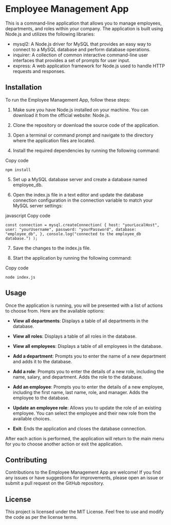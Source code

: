 # Employee Management App
This is a command-line application that allows you to manage employees, departments, and roles within your company. The application is built using Node.js and utilizes the following libraries:

- mysql2: A Node.js driver for MySQL that provides an easy way to connect to a MySQL database and perform database operations.
- inquirer: A collection of common interactive command-line user interfaces that provides a set of prompts for user input.
- express: A web application framework for Node.js used to handle HTTP requests and responses.

## Installation
To run the Employee Management App, follow these steps:

1. Make sure you have Node.js installed on your machine. You can download it from the official website: Node.js.

2. Clone the repository or download the source code of the application.

3. Open a terminal or command prompt and navigate to the directory where the application files are located.

4. Install the required dependencies by running the following command:

Copy code

`npm install`

5. Set up a MySQL database server and create a database named employee_db.

6. Open the index.js file in a text editor and update the database connection configuration in the connection variable to match your MySQL server settings:

javascript
Copy code

`const connection = mysql.createConnection(
  {
    host: "yourLocalHost",
    user: "yourUsername",
    password: "yourPassword",
    database: "employee_db",
  },
  console.log("connected to the employee_db database.")
);
`

7. Save the changes to the index.js file.

8. Start the application by running the following command:

Copy code

`node index.js`

## Usage
Once the application is running, you will be presented with a list of actions to choose from. Here are the available options:

- **View all departments**: Displays a table of all departments in the database.

- **View all roles**: Displays a table of all roles in the database.

- **View all employees**: Displays a table of all employees in the database.

- **Add a department**: Prompts you to enter the name of a new department and adds it to the database.

- **Add a role**: Prompts you to enter the details of a new role, including the name, salary, and department. Adds the role to the database.

- **Add an employee**: Prompts you to enter the details of a new employee, including the first name, last name, role, and manager. Adds the employee to the database.

- **Update an employee role**: Allows you to update the role of an existing employee. You can select the employee and their new role from the available choices.

- **Exit**: Ends the application and closes the database connection.

After each action is performed, the application will return to the main menu for you to choose another action or exit the application.

## Contributing
Contributions to the Employee Management App are welcome! If you find any issues or have suggestions for improvements, please open an issue or submit a pull request on the GitHub repository.

## License
This project is licensed under the MIT License. Feel free to use and modify the code as per the license terms.

